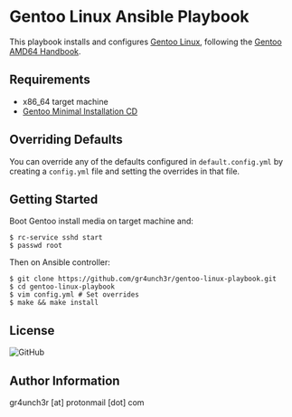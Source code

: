 # Gentoo Linux Ansible Playbook

This playbook installs and configures [Gentoo Linux](https://www.gentoo.org/), following the [Gentoo AMD64 Handbook](https://wiki.gentoo.org/wiki/Handbook:AMD64/Full/Installation).

## Requirements

- x86_64 target machine
- [Gentoo Minimal Installation CD](https://www.gentoo.org/downloads/)

## Overriding Defaults

You can override any of the defaults configured in ```default.config.yml``` by creating a ```config.yml``` file and setting the overrides in that file.

## Getting Started

Boot Gentoo install media on target machine and:

```
$ rc-service sshd start
$ passwd root
```

Then on Ansible controller:

```
$ git clone https://github.com/gr4unch3r/gentoo-linux-playbook.git
$ cd gentoo-linux-playbook
$ vim config.yml # Set overrides
$ make && make install
```

## License

![GitHub](https://img.shields.io/github/license/gr4unch3r/gentoo-linux-playbook)

## Author Information

gr4unch3r [at] protonmail [dot] com
